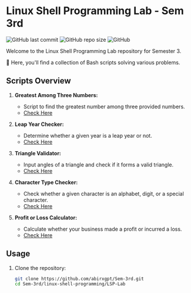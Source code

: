 # Linux Shell Programming Lab - Sem 3rd

![GitHub last commit](https://img.shields.io/github/last-commit/abirxgpt/Sem-3rd?style=flat-square)
![GitHub repo size](https://img.shields.io/github/repo-size/abirxgpt/Sem-3rd?style=flat-square)
![GitHub](https://img.shields.io/github/license/abirxgpt/Sem-3rd?style=flat-square)

Welcome to the Linux Shell Programming Lab repository for Semester 3. 

🚀 Here, you'll find a collection of Bash scripts solving various problems.

## Scripts Overview

1. **Greatest Among Three Numbers:**
   - Script to find the greatest number among three provided numbers.
   - [Check Here](https://github.com/abirxgpt/Sem-3rd/blob/main/linux-shell-programming/LSP-Lab/Code%2001.sh)

2. **Leap Year Checker:**
   - Determine whether a given year is a leap year or not.
   - [Check Here](https://github.com/abirxgpt/Sem-3rd/blob/main/linux-shell-programming/LSP-Lab/Code%2002.sh)
3. **Triangle Validator:**
   - Input angles of a triangle and check if it forms a valid triangle.
   - [Check Here](https://github.com/abirxgpt/Sem-3rd/blob/main/linux-shell-programming/LSP-Lab/Code%2003.sh)
4. **Character Type Checker:**
   - Check whether a given character is an alphabet, digit, or a special character.
   - [Check Here](https://github.com/abirxgpt/Sem-3rd/blob/main/linux-shell-programming/LSP-Lab/Code%2004.sh)
5. **Profit or Loss Calculator:**
   - Calculate whether your business made a profit or incurred a loss.
   - [Check Here](https://github.com/abirxgpt/Sem-3rd/blob/main/linux-shell-programming/LSP-Lab/Code%2005.sh)
## Usage

1. Clone the repository:
   ```bash
   git clone https://github.com/abirxgpt/Sem-3rd.git
   cd Sem-3rd/linux-shell-programming/LSP-Lab
